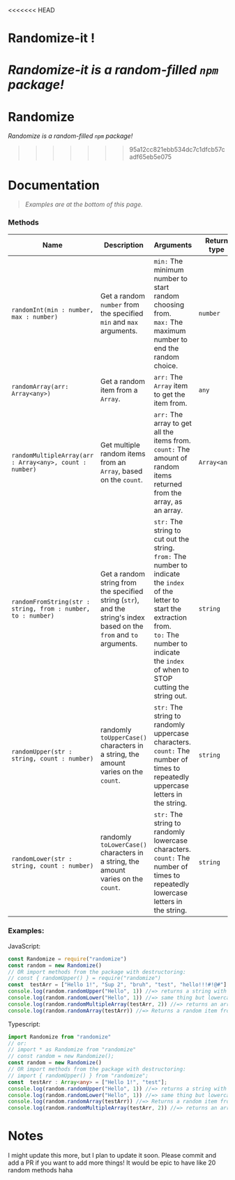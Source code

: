 
<<<<<<< HEAD
# Randomize-it !

<em>Randomize-it is a random-filled `npm` package!</em>
=======
# Randomize

<em>Randomize is a random-filled `npm` package!</em>
>>>>>>> 95a12cc821ebb534dc7c1dfcb57cadf65eb5e075

# Documentation

>  *Examples are at the bottom of this page.*
###  Methods
|Name  | Description| Arguments | Return type|
|--|--|--|--|
| `randomInt(min : number, max : number)` |  Get a random `number` from the specified `min` and `max` arguments. | `min:` The minimum number to start random choosing from.<br>`max:` The maximum number to end the random choice.| `number`
| `randomArray(arr: Array<any>)`| Get a random item from a `Array`.|`arr:` The `Array` item to get the item from.| `any`|
| `randomMultipleArray(arr : Array<any>, count : number)`| Get multiple random items from an `Array`, based on the `count`.| `arr:` The array to get all the items from.<br>`count:` The amount of random items returned from the array, as an array.| `Array<any>`|
| `randomFromString(str : string, from : number, to : number)`| Get a random string from the specified string (`str`), and the string's index based on the `from` and `to` arguments.| `str:` The string to cut out the string.<br>`from:` The number to indicate the `index` of the letter to start the extraction from.<br>`to:` The number to indicate the `index` of when to STOP cutting the string out.| `string`|
| `randomUpper(str : string, count : number)`| randomly `toUpperCase()` characters in a string, the amount varies on the `count`.| `str:` The string to randomly uppercase characters.<br>`count:` The number of times to repeatedly uppercase letters in the string. | `string`|
| `randomLower(str : string, count : number)`| randomly `toLowerCase()` characters in a string, the amount varies on the `count`.| `str:` The string to randomly lowercase characters.<br>`count:` The number of times to repeatedly lowercase letters in the string. | `string`|




### Examples:

JavaScript:
```js
const Randomize = require("randomize")
const random = new Randomize()
// OR import methods from the package with destructoring:
// const { randomUpper() } = require("randomize")
const  testArr = ["Hello 1!", "Sup 2", "bruh", "test", "hello!!!#!@#"]
console.log(random.randomUpper("Hello", 1)) //=> returns a string with random letters uppercased. change the second argument (1) to a higher or lower number to recieve multiple characters uppercased.
console.log(random.randomLower("Hello", 1)) //=> same thing but lowercase lol
console.log(random.randomMultipleArray(testArr, 2)) //=> returns an array of random items inside of "testArr" array.
console.log(random.randomArray(testArr)) //=> Returns a random item from the array, such as "Hello 1!" could be an example. Remember: its all random!
```
Typescript:
```ts
import Randomize from "randomize"
// or:
// import * as Randomize from "randomize"
// const random = new Randomize();
const random = new Randomize()
// OR import methods from the package with destructoring:
// import { randomUpper() } from "randomize";
const  testArr : Array<any> = ["Hello 1!", "test"];
console.log(random.randomUpper("Hello", 1)) //=> returns a string with random letters uppercased. change the second argument (1) to a higher or lower number to recieve multiple characters uppercased.
console.log(random.randomLower("Hello", 1)) //=> same thing but lowercase lol
console.log(random.randomArray(testArr)) //=> Returns a random item from the array, such as "Hello 1!" could be an example. Remember: its all random!
console.log(random.randomMultipleArray(testArr, 2)) //=> returns an array of random items inside of "testArr" array.
```

# Notes
I might update this more, but I plan to update it soon. Please commit and add a PR if you want to add more things! It would be epic to have like 20 random methods haha 
